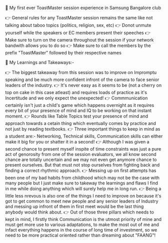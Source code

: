 📌 My first ever ToastMaster session experience in Samsung Bangalore club

👉 General rules for any ToastMaster session remains the same like not talking about taboo topics (politics, religion, sex, etc)
👉 Donot unmute yourself while the speakers or EC members present their speeches 
👉 Make sure to turn on the camera throughout the session if your network bandwith allows you to do so
👉 Make sure to call the members by the prefix "ToastMaster" followed by their respective names

📌 My Learnings and Takeaways:- 

👉 The biggest takeaway from this session was to improve on Impromptu speaking and be much more confident infront of the camera to face senior leaders of the industry.
👉 It's never easy as it seems to be (not a cherry on top on cake in this case atleast) and requires loads of practice as it's Incertitude and we only expect the unexpected!
👉 Commmunication certainly isn't just a child's game which happens overnight as it requires every bit of your presence of mind and IQ to be working on that instant moment.
👉 Rounds like Table Topics test your presence of mind and approach towards a cetain thing which eventually comes by practice and not just by reading textbooks.
👉 Three important things to keep in mind as a student are:- Networking, Technical skills, Communication skills can either make it big for you or shatter it in a second!
👉 Although I was given a second chance to present myself inspite of time constraints was just a pure act of genorosity from one of the session evaluators, we all know second 
   chance are totally uncertain and we may not even get anymore chance to present ourselves. But that must not stop ourselves from fighting back and finding a correct rhythmic 
   approach.
👉 Messing up on first attempts has been one of my bad habits from childhood which may not be the case with many people but I just make sure to takeway the learnings and flaws 
   I find in me while doing anything which will surely help me in long run.
👉 Being a little less nrevous is also one of the things I need to improve on because it's got to get common to meet new people and any senior leaders of Industry and messing up
   infront of them in first meet would be the last thing anybody would think about.
👉 Out of those three pillars which needs to kept in mind, I firstly think Communication is the utmost priority of mine and must get more use to various adaptations, to make 
   the most out of me and infact everything happens in the course of long time of investment, so we need to be more practical oriented rather than dreaming about "FAANG"!

